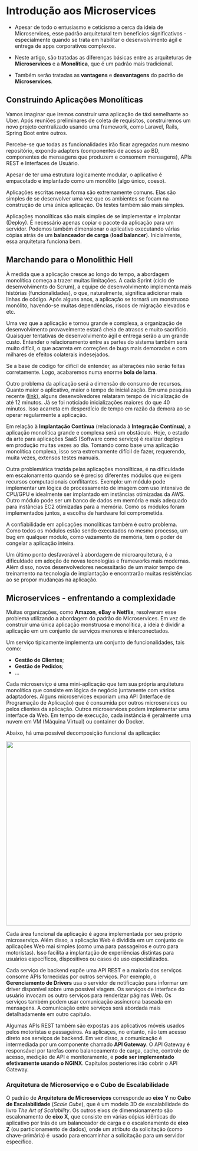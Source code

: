 # Introdução aos Microservices
* Apesar de todo o entusiasmo e ceticismo a cerca da ideia de Microservices, esse padrão arquitetural tem benefícios significativos - especialmente quando se trata em habilitar o desenvolvimento ágil e entrega de apps corporativos complexos.

* Neste artigo, são tratadas as diferenças básicas entre as arquiteturas de **Microservices** e a **Monolítica**, que é um padrão mais tradicional.

* Também serão tratadas as **vantagens** e **desvantagens** do padrão de **Microservices**.

## Construindo Aplicações Monolíticas
Vamos imaginar que iremos construir uma aplicação de táxi semelhante ao Uber. Após reuniões preliminares de coleta de requisitos, construiremos um novo projeto centralizado usando uma framework, como Laravel, Rails, Spring Boot entre outros.

Percebe-se que todas as funcionalidades irão ficar agregadas num mesmo repositório, expondo adapters (componentes de acesso ao BD, componentes de mensagens que produzem e consomem mensagens), APIs REST e Interfaces de Usuário. 

Apesar de ter uma estrutura logicamente modular, o aplicativo é empacotado e implantado como um monólito (algo único, coeso).

Aplicações escritas nessa forma são extremamente comuns. Elas são simples de se desenvolver uma vez que os ambientes se focam na construção de uma única aplicação. Os testes também são mais simples.

Aplicações monolíticas são mais simples de se implementar e implantar (Deploy). É necessário apenas copiar o pacote da aplicação para um servidor. Podemos também dimensionar o aplicativo executando várias cópias atrás de um **balanceador de carga** (**load balancer**). Inicialmente, essa arquitetura funciona bem.

## Marchando para o Monolithic Hell
À medida que a aplicação cresce ao longo do tempo, a abordagem monolítica começa a trazer muitas limitações. A cada Sprint (ciclo de desenvolvimento do Scrum), a equipe de desenvolvimento implementa mais histórias (funcionalidades), o que, naturalmente, significa adicionar mais linhas de código. Após alguns anos, a aplicação se tornará um monstruoso monólito, havendo-se muitas dependências, riscos de migração elevados e etc.

Uma vez que a aplicação e tornou grande e complexa, a organização de desenvolvimento provavelmente estará cheia de atrasos e muito sacrifício. Quaisquer tentativas de desenvolvimento ágil e entrega serão a um grande custo. Entender o relacionamento entre as partes do sistema também será muito difícil, o que acarreta em correções de bugs mais demoradas e com milhares de efeitos colaterais indesejados.

Se a base de código for difícil de entender, as alterações não serão feitas corretamente. Logo, acabaremos numa enorme **bola de lama**.

Outro problema da aplicação será a dimensão do consumo de recursos. Quanto maior o aplicativo, maior o tempo de inicialização. Em uma pesquisa recente ([link](https://plainoldobjects.com/2015/05/13/monstrous-monoliths-how-bad-can-it-get/)), alguns desenvolvedores relataram tempo de inicialização de até 12 minutos. Já se foi noticiado inicializações maiores do que 40 minutos. Isso acarreta em desperdício de tempo em razão da demora ao se operar regularmente a aplicação.

Em relação à **Implantação Contínua** (relacionada à **Integração Contínua**), a aplicação monolítica grande e complexa será um obstáculo. Hoje, o estado da arte para aplicações SaaS (Software como serviço) é realizar deploys em produção muitas vezes ao dia. Tomando como base uma aplicação monolítica complexa, isso sera extremamente difícil de fazer, requerendo, muita vezes, extensos testes manuais.

Outra problemática trazida pelas aplicações monolíticas, é na dificuldade em escalonamento quando se é preciso diferentes módulos que exigem recursos computacionais conflitantes. Exemplo: um módulo pode implementar um lógica de processamento de imagem com uso intensivo de CPU/GPU e idealmente ser implantado em instâncias otimizadas da AWS. Outro módulo pode ser um banco de dados em memória e mais adequado para instâncias EC2 otimizadas para a memória. Como os módulos foram implementados juntos, a escolha de hardware foi comprometida.

A confiabilidade em aplicações monolíticas também é outro problema. Como todos os módulos estão sendo executados no mesmo processo, um bug em qualquer módulo, como vazamento de memória, tem o poder de congelar a aplicação inteira.

Um último ponto desfavorável à abordagem de microarquitetura, é a dificuldade em adoção de novas tecnologias e frameworks mais modernas. Além disso, novos desenvolvedores necessitarão de um maior tempo de treinamento na tecnologia de implantação e encontrarão muitas resistências ao se propor mudanças na aplicação.

## Microservices - enfrentando a complexidade
Muitas organizações, como **Amazon**, **eBay** e **Netflix**, resolveram esse problema utilizando a abordagem do padrão do Microservices. Em vez de construir uma única aplicação monstruosa e monolítica, a ideia é dividir a aplicação em um conjunto de serviços menores e interconectados.

Um serviço tipicamente implementa um conjunto de funcionalidades, tais como:
* **Gestão de Clientes**;
* **Gestão de Pedidos**;
* ...

Cada microserviço é uma mini-aplicação que tem sua própria arquitetura monolítica que consiste em lógica de negócio juntamente com vários adaptadores. Alguns microservices exporiam uma API (Interface de Programação de Aplicação) que é consumida por outros microservices ou pelos clientes da aplicação. Outros microservices podem implementar uma interface da Web. Em tempo de execução, cada instância é geralmente uma nuvem em VM (Máquina Virtual) ou container do Docker.

Abaixo, há uma possível decomposição funcional da aplicação:

<centered>
  <img src="https://raw.githubusercontent.com/mrparty/tech-articles/master/nginx/nginx-article-0.png" width="500" height="500">
</centered>

Cada área funcional da aplicação é agora implementada por seu próprio microserviço. Além disso, a aplicação Web é dividida em um conjunto de aplicações Web mai simples (como uma para passageiros e outro para motoristas). Isso facilita a implantação de experiências distintas para usuários específicos, dispositivos ou casos de uso especializados.

Cada serviço de backend expõe uma API REST e a maioria dos serviços consome APIs fornecidas por outros serviços. Por exemplo, o **Gerenciamento de Drivers** usa o servidor de notificação para informar um driver disponível sobre uma possivel viagem. Os serviços de interface do usuário invocam os outro serviços para renderizar páginas Web. Os serviços também podem usar comunicação assíncrona baseada em mensagens. A comunicação entre serviços será abordada mais detalhadamente em outro capítulo.

Algumas APIs REST também são expostas aos aplicativos móveis usados pelos motoristas e passageiros. As aplicaçes, no entanto, não tem acesso direto aos serviços de backend. Em vez disso, a comunicação é intermediada por um componente chamado **API Gateway**. O API Gateway é responsável por tarefas como balanceamento de carga, cache, controle de acesso, medição de API e monitoramento, e **pode ser implementado efetivamente usando o NGINX**. Capítulos posteriores irão cobrir o API Gateway.

### Arquitetura de Microserviço e o Cubo de Escalabilidade
O padrão de **Arquitetura de Microserviços** corresponde ao **eixo Y** no **Cubo de Escalabilidade** (*Scale Cube*), que é um modelo 3D de escalabilidade do livro *The Art of Scalability*. Os outros eixos de dimensionamento são escalonamento de **eixo X**, que consiste em várias cópias idênticas do aplicativo por trás de um balanceador de carga e o escalonamento de **eixo Z** (ou particionamento de dados), onde um atributo da solicitação (como chave-primária) é  usado para encaminhar a solicitação para um servidor específico.
